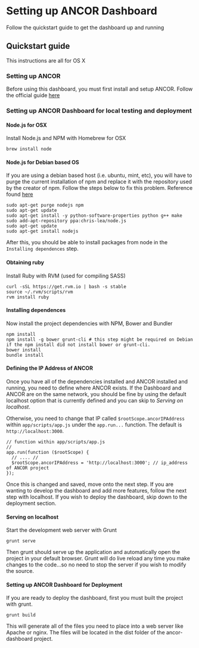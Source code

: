 # Setting up ANCOR Dashboard

Follow the quickstart guide to get the dashboard up and running

## Quickstart guide

This instructions are all for OS X

### Setting up ANCOR

Before using this dashboard, you must first install and setup ANCOR. Follow the official guide [here](https://github.com/arguslab/ancor#using-and-configuring-ancor)

### Setting up ANCOR Dashboard for local testing and deployment

#### Node.js for OSX

Install Node.js and NPM with Homebrew for OSX

```
brew install node
```

#### Node.js for Debian based OS

If you are using a debian based host (i.e. ubuntu, mint, etc), you will have to purge the current installation of npm and replace it with the repository used by the creator of npm. Follow the steps below to fix this problem. Reference found [here](https://stackoverflow.com/questions/12913141/installing-from-npm-fails/21715730#21715730)

```
sudo apt-get purge nodejs npm
sudo apt-get update
sudo apt-get install -y python-software-properties python g++ make
sudo add-apt-repository ppa:chris-lea/node.js
sudo apt-get update
sudo apt-get install nodejs
```

After this, you should be able to install packages from node in the `Installing dependences` step.

#### Obtaining ruby


Install Ruby with RVM (used for compiling SASS)

```
curl -sSL https://get.rvm.io | bash -s stable
source ~/.rvm/scripts/rvm
rvm install ruby
```

#### Installing dependences

Now install the project dependencies with NPM, Bower and Bundler

```
npm install
npm install -g bower grunt-cli # this step might be required on Debian if the npm install did not install bower or grunt-cli.
bower install
bundle install
```

#### Defining the IP Address of ANCOR

Once you have all of the dependencies installed and ANCOR installed and running, you need to define where ANCOR exists. If the Dashboard and ANCOR are on the same network, you should be fine by using the default localhost option that is currently defined and you can skip to _Serving on localhost_.

Otherwise, you need to change that IP called `$rootScope.ancorIPAddress` within `app/scripts/app.js` under the `app.run...` function. The default is `http://localhost:3000`.

    // function within app/scripts/app.js
    //
    app.run(function ($rootScope) {
      // .... //
      $rootScope.ancorIPAddress = 'http://localhost:3000'; // ip_address of ANCOR project
    });

Once this is changed and saved, move onto the next step. If you are wanting to develop the dashboard and add more features, follow the next step with localhost. If you wish to deploy the dashboard, skip down to the deployment section.

#### Serving on localhost

Start the development web server with Grunt

```
grunt serve
```

Then grunt should serve up the application and automatically open the project in your default browser. Grunt will do live reload any time you make changes to the code...so no need to stop the server if you wish to modify the source.

#### Setting up ANCOR Dashboard for Deployment

If you are ready to deploy the dashboard, first you must built the project with grunt.

```
grunt build
```

This will generate all of the files you need to place into a web server like Apache or nginx. The files will be located in the dist folder of the ancor-dashboard project.
